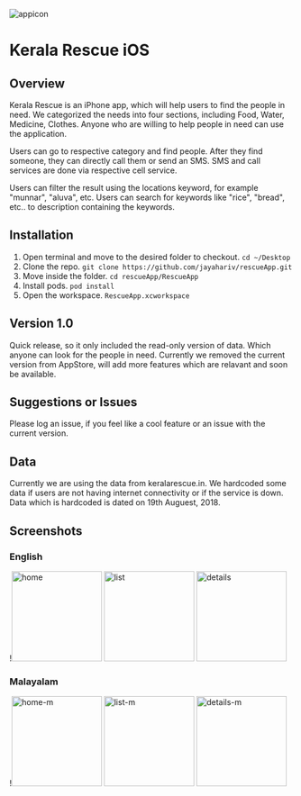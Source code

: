 ![appicon](https://user-images.githubusercontent.com/10448770/44442270-ef5ec900-a585-11e8-9fe1-7313995c1e09.png)

# Kerala Rescue iOS

## Overview
Kerala Rescue is an iPhone app, which will help users to find the people in need. We categorized the needs into four sections, including Food, Water, Medicine, Clothes. Anyone who are willing to help people in need can use the application. 

Users can go to respective category and find people. After they find someone, they can directly call them or send an SMS. SMS and call services are done via respective cell service. 

Users can filter the result using the locations keyword, for example "munnar", "aluva", etc. Users can search for keywords like "rice", "bread", etc.. to description containing the keywords.

## Installation
1. Open terminal and move to the desired folder to checkout. `cd ~/Desktop`
2. Clone the repo. `git clone https://github.com/jayahariv/rescueApp.git`
3. Move inside the folder. `cd rescueApp/RescueApp`
4. Install pods. `pod install`
5. Open the workspace. `RescueApp.xcworkspace`


## Version 1.0
Quick release, so it only included the read-only version of data. Which anyone can look for the people in need. Currently we removed the current version from AppStore, will add more features which are relavant and soon be available. 


## Suggestions or Issues
Please log an issue, if you feel like a cool feature or an issue with the current version. 

## Data 
Currently we are using the data from keralarescue.in. We hardcoded some data if users are not having internet connectivity or if the service is down. Data which is hardcoded is dated on 19th Auguest, 2018. 

## Screenshots
### English
!<img width="160" alt="home" src="https://user-images.githubusercontent.com/10448770/44382102-70578b00-a4c8-11e8-94cf-4265278739b1.png">
<img width="160" alt="list" src="https://user-images.githubusercontent.com/10448770/44382600-6d5d9a00-a4ca-11e8-9180-e076a5e572e9.png">
<img width="160" alt="details" src="https://user-images.githubusercontent.com/10448770/44383237-e6f68780-a4cc-11e8-92ab-a82a2f69af40.png">
### Malayalam
!<img width="160" alt="home-m" src="https://user-images.githubusercontent.com/10448770/44382566-47d09080-a4ca-11e8-8797-0ae8dc8eea9e.png">
<img width="160" alt="list-m" src="https://user-images.githubusercontent.com/10448770/44382567-47d09080-a4ca-11e8-9c62-7024ef01513a.png">
<img width="160" alt="details-m" src="https://user-images.githubusercontent.com/10448770/44384370-d34d2000-a4d0-11e8-9add-e756d9a70261.png">
